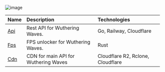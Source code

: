![image](https://files.catbox.moe/vmmzkk.png)

| Name                          | Description                                | Technologies                           | 
| :---------------------------- | :----------------------------------------- | :--------------------------------------| 
| [Api]                         | Rest API for Wuthering Waves.              | Go, Railway, Cloudflare                | 
| [Fps]                         | FPS unlocker for Wuthering Waves.          | Rust                                   | 
| [Cdn]                         | CDN for main API for Wuthering Waves       | Cloudflare R2, Rclone, Cloudflare      |           


[Api]: https://github.com/resonance-rest/api
[Fps]: https://github.com/resonance-rest/fps
[Cdn]: https://github.com/resonance-rest/cdn
